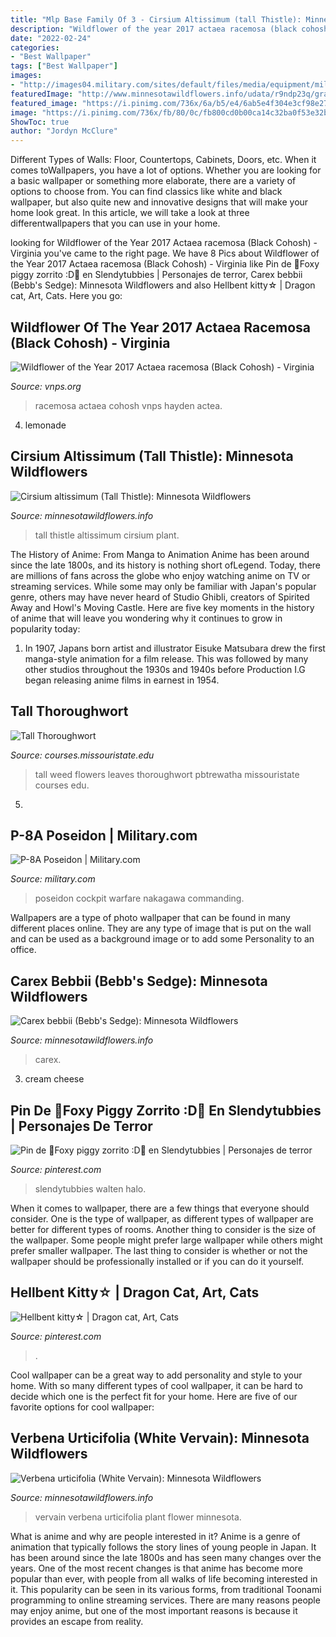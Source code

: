 ```yaml
---
title: "Mlp Base Family Of 3 - Cirsium Altissimum (tall Thistle): Minnesota Wildflowers"
description: "Wildflower of the year 2017 actaea racemosa (black cohosh)"
date: "2022-02-24"
categories:
- "Best Wallpaper"
tags: ["Best Wallpaper"]
images:
- "http://images04.military.com/sites/default/files/media/equipment/military-aircraft/p-8a-poseidon/2014/02/p-8a-poseidon_007.jpg"
featuredImage: "http://www.minnesotawildflowers.info/udata/r9ndp23q/grass/carex-bebbii_0726_110919.jpg"
featured_image: "https://i.pinimg.com/736x/6a/b5/e4/6ab5e4f304e3cf98e27139c047ddae35--cool-stuff-skulls.jpg"
image: "https://i.pinimg.com/736x/fb/80/0c/fb800cd0b00ca14c32ba0f53e32b4b34.jpg"
ShowToc: true
author: "Jordyn McClure"
---
```



Different Types of Walls: Floor, Countertops, Cabinets, Doors, etc.
When it comes toWallpapers, you have a lot of options. Whether you are looking for a basic wallpaper or something more elaborate, there are a variety of options to choose from. You can find classics like white and black wallpaper, but also quite new and innovative designs that will make your home look great. In this article, we will take a look at three differentwallpapers that you can use in your home.

	

		
looking for Wildflower of the Year 2017 Actaea racemosa (Black Cohosh) - Virginia you've came to the right page. We have 8 Pics about Wildflower of the Year 2017 Actaea racemosa (Black Cohosh) - Virginia like Pin de 💙Foxy piggy zorrito :D💙 en Slendytubbies | Personajes de terror, Carex bebbii (Bebb&#039;s Sedge): Minnesota Wildflowers and also Hellbent kitty☆ | Dragon cat, Art, Cats. Here you go:
		
    
## Wildflower Of The Year 2017 Actaea Racemosa (Black Cohosh) - Virginia

<img loading=lazy src="https://vnps.org/wp-content/uploads/2017/01/actaea_racemosa_LGBG_02_300DPI-1.jpg" onerror="this.onerror=null;this.src='https://tse2.mm.bing.net/th?id=OIP.Q-6SLJK5Z47zECkpyim9jwHaLR&amp;pid=15.1';" alt="Wildflower of the Year 2017 Actaea racemosa (Black Cohosh) - Virginia">

_Source: vnps.org_

>racemosa actaea cohosh vnps hayden actea. 

	

4. lemonade 

    
## Cirsium Altissimum (Tall Thistle): Minnesota Wildflowers

<img loading=lazy src="http://www.minnesotawildflowers.info/udata/r9ndp23q/pd2/cirsium-altissimum-988898-14.jpg" onerror="this.onerror=null;this.src='https://tse4.mm.bing.net/th?id=OIP.xgSUFFUBcGh7IYrrRBRUIQHaJ4&amp;pid=15.1';" alt="Cirsium altissimum (Tall Thistle): Minnesota Wildflowers">

_Source: minnesotawildflowers.info_

>tall thistle altissimum cirsium plant. 

	

The History of Anime: From Manga to Animation
Anime has been around since the late 1800s, and its history is nothing short ofLegend. Today, there are millions of fans across the globe who enjoy watching anime on TV or streaming services. While some may only be familiar with Japan's popular genre, others may have never heard of Studio Ghibli, creators of Spirited Away and Howl's Moving Castle. Here are five key moments in the history of anime that will leave you wondering why it continues to grow in popularity today:
1) In 1907, Japans born artist and illustrator Eisuke Matsubara drew the first manga-style animation for a film release. This was followed by many other studios throughout the 1930s and 1940s before Production I.G began releasing anime films in earnest in 1954.

    
## Tall Thoroughwort

<img loading=lazy src="http://courses.missouristate.edu/pbtrewatha/Tall_thoroughwort5.JPG" onerror="this.onerror=null;this.src='https://tse2.mm.bing.net/th?id=OIP.RTXb-R-NQNjLfmKN50qVgQAAAA&amp;pid=15.1';" alt="Tall Thoroughwort">

_Source: courses.missouristate.edu_

>tall weed flowers leaves thoroughwort pbtrewatha missouristate courses edu. 

	

5.

    
## P-8A Poseidon | Military.com

<img loading=lazy src="http://images04.military.com/sites/default/files/media/equipment/military-aircraft/p-8a-poseidon/2014/02/p-8a-poseidon_007.jpg" onerror="this.onerror=null;this.src='https://tse1.mm.bing.net/th?id=OIP.KfNqke5ICHBvjnCw15g0xwHaE8&amp;pid=15.1';" alt="P-8A Poseidon | Military.com">

_Source: military.com_

>poseidon cockpit warfare nakagawa commanding. 

	



Wallpapers are a type of photo wallpaper that can be found in many different places online. They are any type of image that is put on the wall and can be used as a background image or to add some Personality to an office.

    
## Carex Bebbii (Bebb&#039;s Sedge): Minnesota Wildflowers

<img loading=lazy src="http://www.minnesotawildflowers.info/udata/r9ndp23q/grass/carex-bebbii_0726_110919.jpg" onerror="this.onerror=null;this.src='https://tse4.mm.bing.net/th?id=OIP.-PE0zZx8TZtcsFfLKFrvRQHaJ4&amp;pid=15.1';" alt="Carex bebbii (Bebb&#039;s Sedge): Minnesota Wildflowers">

_Source: minnesotawildflowers.info_

>carex. 

	

3. cream cheese 

    
## Pin De 💙Foxy Piggy Zorrito :D💙 En Slendytubbies | Personajes De Terror

<img loading=lazy src="https://i.pinimg.com/736x/fb/80/0c/fb800cd0b00ca14c32ba0f53e32b4b34.jpg" onerror="this.onerror=null;this.src='https://tse1.mm.bing.net/th?id=OIP.BSI1NbiSLDP2dFc1ITKqnQHaR5&amp;pid=15.1';" alt="Pin de 💙Foxy piggy zorrito :D💙 en Slendytubbies | Personajes de terror">

_Source: pinterest.com_

>slendytubbies walten halo. 

	

When it comes to wallpaper, there are a few things that everyone should consider. One is the type of wallpaper, as different types of wallpaper are better for different types of rooms. Another thing to consider is the size of the wallpaper. Some people might prefer large wallpaper while others might prefer smaller wallpaper. The last thing to consider is whether or not the wallpaper should be professionally installed or if you can do it yourself.

    
## Hellbent Kitty☆ | Dragon Cat, Art, Cats

<img loading=lazy src="https://i.pinimg.com/736x/6a/b5/e4/6ab5e4f304e3cf98e27139c047ddae35--cool-stuff-skulls.jpg" onerror="this.onerror=null;this.src='https://tse1.mm.bing.net/th?id=OIP.grTjwhYC30yrx3mAbxa8xQHaLH&amp;pid=15.1';" alt="Hellbent kitty☆ | Dragon cat, Art, Cats">

_Source: pinterest.com_

>. 

	

Cool wallpaper can be a great way to add personality and style to your home. With so many different types of cool wallpaper, it can be hard to decide which one is the perfect fit for your home. Here are five of our favorite options for cool wallpaper: 

    
## Verbena Urticifolia (White Vervain): Minnesota Wildflowers

<img loading=lazy src="http://www.minnesotawildflowers.info/udata/r9ndp23q/pd/verbena-urticifolia-008.jpg" onerror="this.onerror=null;this.src='https://tse4.mm.bing.net/th?id=OIP.Ja28Aek-Wi-8v1hxyEalKwHaJ4&amp;pid=15.1';" alt="Verbena urticifolia (White Vervain): Minnesota Wildflowers">

_Source: minnesotawildflowers.info_

>vervain verbena urticifolia plant flower minnesota. 

	

What is anime and why are people interested in it?
Anime is a genre of animation that typically follows the story lines of young people in Japan. It has been around since the late 1800s and has seen many changes over the years. One of the most recent changes is that anime has become more popular than ever, with people from all walks of life becoming interested in it. This popularity can be seen in its various forms, from traditional Toonami programming to online streaming services. There are many reasons people may enjoy anime, but one of the most important reasons is because it provides an escape from reality.

